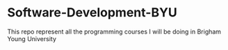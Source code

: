 # Software-Development-BYU
This repo represent all the programming courses I will be doing in Brigham Young University
